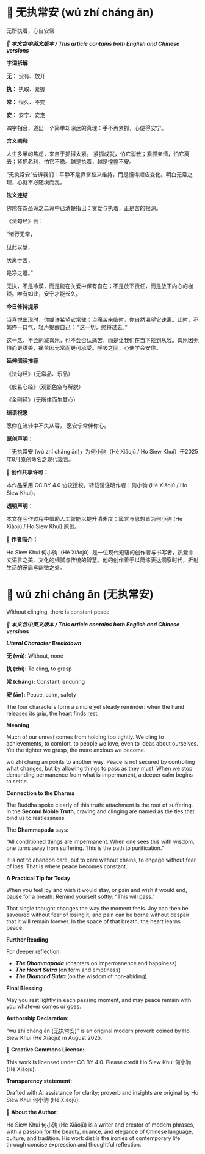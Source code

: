 <!--
[Metadata]
title: "📜 无执常安 (wú zhí cháng ān)"
author: Ho Siew Khui (何小驹 Hé Xiǎojū)
license: CC-BY-4.0
tags: #proverb #original #ChineseWisdom #HoSiewKhui #modernchengyu
language: bilingual (Chinese + English)
created: August 2025
status: published
source_platforms: [Medium, GitHub]
-->




# 📜 无执常安 (wú zhí cháng ān)

无所执着，心自安常

***📜 本文含中英文版本 / This article contains both English and Chinese versions***

**字词拆解**

**无：** 没有、放开

**执：** 执取、紧握

**常：** 恒久、不变

**安：** 安宁、安定

四字相合，道出一个简单却深远的真理：手不再紧抓，心便得安宁。

**含义阐释**

人生多半的焦虑，来自于抓得太紧。
紧抓成就，怕它消散；紧抓亲情，怕它离去；紧抓名利，怕它不稳。越是执着，越是惶惶不安。

“无执常安”告诉我们：平静不是靠掌控来维持，而是懂得顺应变化。明白无常之理，心就不必随境而乱。

**法义连结**

佛陀在四圣谛之二谛中已清楚指出：贪爱与执着，正是苦的根源。

《法句经》云：

“诸行无常，

见此以慧，

厌离于苦，

是净之道。”

无执，不是冷漠，而是能在关爱中保有自在；不是放下责任，而是放下内心的枷锁。唯有如此，安宁才能长久。

**今日修持提示**

当喜悦出现时，你或许希望它常驻；当痛苦来临时，你自然渴望它速离。此时，不妨停一口气，轻声提醒自己：
“这一切，终将过去。”

这一念，不会削减喜乐，也不会否认痛苦，而是让我们在当下找到从容。喜乐因无惧而更甜美，痛苦因无常而更可承受。呼吸之间，心便学会安住。

**延伸阅读推荐**

《法句经》（无常品、乐品）

《般若心经》（观照色空与解脱）

《金刚经》（无所住而生其心）

**结语祝愿**

愿你在流转中不失从容，
愿安宁常伴你心。

**原创声明：**

「无执常安 (wú zhí cháng ān)」为何小驹（Hé Xiǎojū / Ho Siew Khui）于2025年8月原创命名之现代箴言。

**🌿 创作共享许可：**

本作品采用 CC BY 4.0 协议授权。转载请注明作者：何小驹 (Hé Xiǎojū / Ho Siew Khui)。

**透明声明：**

本文在写作过程中借助人工智能以提升清晰度；箴言与思想皆为何小驹 (Hé Xiǎojū / Ho Siew Khui) 原创。

**🌿 作者简介：**

Ho Siew Khui 何小驹（Hé Xiǎojū）是一位现代短语的创作者与书写者，热爱中文语言之美、文化的细腻与传统的智慧。他的创作善于以简练表达洞察时代，折射生活的矛盾与幽微之处。


# 📜 wú zhí cháng ān (无执常安)

Without clinging, there is constant peace

***📜 本文含中英文版本 / This article contains both English and Chinese versions***

***Literal Character Breakdown***

**无 (wú):** Without, none

**执 (zhí):** To cling, to grasp

**常 (cháng):** Constant, enduring

**安 (ān):** Peace, calm, safety

The four characters form a simple yet steady reminder: when the hand releases its grip, the heart finds rest.

**Meaning**

Much of our unrest comes from holding too tightly. We cling to achievements, to comfort, to people we love, even to ideas about ourselves. Yet the tighter we grasp, the more anxious we become.

wú zhí cháng ān points to another way. Peace is not secured by controlling what changes, but by allowing things to pass as they must. When we stop demanding permanence from what is impermanent, a deeper calm begins to settle.

**Connection to the Dharma**

The Buddha spoke clearly of this truth: attachment is the root of suffering. In the **Second Noble Truth**, craving and clinging are named as the ties that bind us to restlessness.

The **Dhammapada** says:

“All conditioned things are impermanent.
When one sees this with wisdom,
one turns away from suffering.
This is the path to purification.”

It is not to abandon care, but to care without chains, to engage without fear of loss. That is where peace becomes constant.

**A Practical Tip for Today**

When you feel joy and wish it would stay, or pain and wish it would end, pause for a breath. Remind yourself softly: “This will pass.”

That single thought changes the way the moment feels. Joy can then be savoured without fear of losing it, and pain can be borne without despair that it will remain forever. In the space of that breath, the heart learns peace.

**Further Reading**

For deeper reflection:

- ***The Dhammapada*** (chapters on impermanence and happiness)
- ***The Heart Sutra*** (on form and emptiness)
- ***The Diamond Sutra*** (on the wisdom of non-abiding)

**Final Blessing**

May you rest lightly in each passing moment,
and may peace remain with you whatever comes or goes.

**Authorship Declaration:**

“wú zhí cháng ān (无执常安)” is an original modern proverb coined by Ho Siew Khui (Hé Xiǎojū) in August 2025.

**🌿 Creative Commons License:**

This work is licensed under CC BY 4.0. Please credit Ho Siew Khui 何小驹 (Hé Xiǎojū).

**Transparency statement:**

Drafted with AI assistance for clarity; proverb and insights are original by Ho Siew Khui 何小驹 (Hé Xiǎojū).

**🌿 About the Author:**

Ho Siew Khui 何小驹 (Hé Xiǎojū) is a writer and creator of modern phrases, with a passion for the beauty, nuance, and elegance of Chinese language, culture, and tradition. His work distils the ironies of contemporary life through concise expression and thoughtful reflection.










